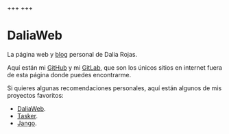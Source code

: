 +++
+++

# DaliaWeb

La página web y [blog](@/blog/_index.md) personal de Dalia Rojas.

Aquí están mi [GitHub](https://github.com/DavoReds) y mi [GitLab](https://gitlab.com/DavoReds), que son los únicos sitios en internet fuera de esta página donde puedes encontrarme.

Si quieres algunas recomendaciones personales, aquí están algunos de mis proyectos favoritos:

- [DaliaWeb](@/proyectos/daliaweb.md).
- [Tasker](@/proyectos/tasker.md).
- [Jango](@/proyectos/jango.md).
